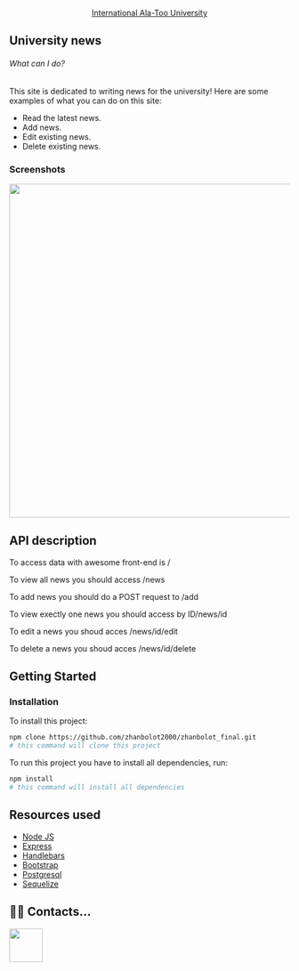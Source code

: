 <p align="center">
  <a href="http://alatoo.edu.kg/#gsc.tab=0">
    International Ala-Too University<br/>
  </a>
</p>

## University news

###### What can I do?

This site is dedicated to writing news for the university! Here are some examples of what you can do on this site:

- Read the latest news.
- Add news.
- Edit existing news.
- Delete existing news.

### Screenshots
<a><img src="https://i.imgur.com/yuex3JK.png" width="600px"></a>

## API description

To access data with awesome front-end is <a>/</a>

To view all news you should access <a>/news</a>

To add news you should do a POST request to <a>/add</a>

To view exectly one news you should access by ID<a>/news/id</a>

To edit a news you shoud acces <a>/news/id/edit</a>

To delete a news you shoud acces <a>/news/id/delete</a>

## Getting Started

### Installation

To install this project:

```bash
npm clone https://github.com/zhanbolot2000/zhanbolot_final.git 
# this command will clone this project
```

To run this project you have to install all dependencies, run:

```bash
npm install 
# this command will install all dependencies
```

## Resources used

- [Node JS](https://nodejs.org/en/about/)
- [Express](https://expressjs.com/ru/)
- [Handlebars](https://handlebarsjs.com/)
- [Bootstrap](https://getbootstrap.com/)
- [Postgresql](https://www.postgresql.org/)
- [Sequelize](https://sequelize.org/)


## ‍👨‍💻 ‍Contacts...

<a href="https://www.instagram.com/atamov_19/"><img src="https://img.icons8.com/color/48/000000/instagram" width="60"></a>
